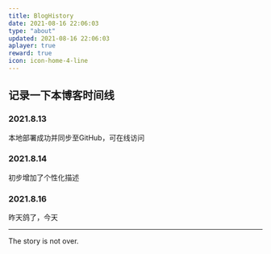 ```yaml
---
title: BlogHistory
date: 2021-08-16 22:06:03
type: "about"
updated: 2021-08-16 22:06:03
aplayer: true
reward: true
icon: icon-home-4-line
---
```



## 记录一下本博客时间线

### 2021.8.13

本地部署成功并同步至GitHub，可在线访问

### 2021.8.14

初步增加了个性化描述

### 2021.8.16

昨天鸽了，今天

---

The story is not over.


